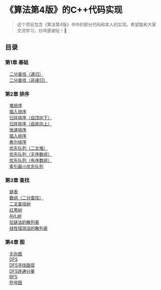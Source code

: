 《算法第4版》的C++代码实现
==========

>这个项目包含《算法第4版》书中的部分代码和本人的实现。希望能和大家交流学习，炒鸡感谢哒！🐶


目录
----

### 第1章 基础
&emsp;[二分查找（递归）](https://github.com/LurenAA/Algorithms/blob/master/chapter1/BinarySearch.cpp)<br />
&emsp;[二分查找（非递归）](https://github.com/LurenAA/Algorithms/blob/master/chapter1/BinarySearch2.cpp)<br />

### 第2章 排序
&emsp;[堆排序](https://github.com/LurenAA/Algorithms/blob/master/chapter2/HeapSort.hpp)<br />
&emsp;[插入排序](https://github.com/LurenAA/Algorithms/blob/master/chapter2/Insertion.hpp)<br />
&emsp;[归并排序（自顶向下）](https://github.com/LurenAA/Algorithms/blob/master/chapter2/Merge.hpp)<br />
&emsp;[归并排序（自底向上）](https://github.com/LurenAA/Algorithms/blob/master/chapter2/Merge2.hpp)<br />
&emsp;[快速排序](https://github.com/LurenAA/Algorithms/blob/master/chapter2/Quick.hpp)<br />
&emsp;[插入排序](https://github.com/LurenAA/Algorithms/blob/master/chapter2/Selection.hpp)<br />
&emsp;[希尔排序](https://github.com/LurenAA/Algorithms/blob/master/chapter2/Shell.hpp)<br />
&emsp;[优先队列（二叉堆）](https://github.com/LurenAA/Algorithms/blob/master/chapter2/MaxPQ.cpp)<br />
&emsp;[优先队列（无序数组）](https://github.com/LurenAA/Algorithms/blob/master/chapter2/UnOrderArrayMaxPQ.cpp)<br />
&emsp;[优先队列（有序数组）](https://github.com/LurenAA/Algorithms/blob/master/chapter2/OrderArrayMaxPQ.cpp)<br />
&emsp;[索引最小优先队列](https://github.com/LurenAA/Algorithms/blob/master/chapter2/IndexMinPQ.cpp)<br />

### 第3章 查找
&emsp;[链表](https://github.com/LurenAA/Algorithms/blob/master/chapter3/SequentialSearchST.hpp)<br />
&emsp;[数组（二分查找）](https://github.com/LurenAA/Algorithms/blob/master/chapter3/BinarySearchST.hpp)<br />
&emsp;[二叉查找树](https://github.com/LurenAA/Algorithms/blob/master/chapter3/BST.hpp)<br />
&emsp;[红黑树](https://github.com/LurenAA/Algorithms/blob/master/chapter3/RedBlackBST.hpp)<br />
&emsp;[AVL树](https://github.com/LurenAA/Algorithms/blob/master/chapter3/AvlTree.hpp)<br />
&emsp;[拉链法的散列表](https://github.com/LurenAA/Algorithms/blob/master/chapter3/SeparateChainingHashST.hpp)<br />
&emsp;[线性探测法的散列表](https://github.com/LurenAA/Algorithms/blob/master/chapter3/LinearProbingHashST.hpp)<br />

### 第4章 图
&emsp;[无向图](https://github.com/LurenAA/Algorithms/blob/master/chapter4/Graph.hpp)<br />
&emsp;[DFS](https://github.com/LurenAA/Algorithms/blob/master/chapter4/DepthFirstSearch.hpp)<br />
&emsp;[DFS寻找路径](https://github.com/LurenAA/Algorithms/blob/master/chapter4/DepthFirstPaths.hpp)<br />
&emsp;[DFS连通分量](https://github.com/LurenAA/Algorithms/blob/master/chapter4/CC.hpp)<br />
&emsp;[BFS](https://github.com/LurenAA/Algorithms/blob/master/chapter4/BreadthFirstPaths.hpp)<br />
&emsp;[符号图](https://github.com/LurenAA/Algorithms/blob/master/chapter4/SymbolGraph.hpp)<br />